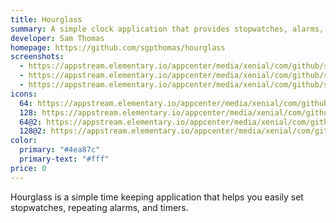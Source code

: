 ```yaml
---
title: Hourglass
summary: A simple clock application that provides stopwatches, alarms, and timers.
developer: Sam Thomas
homepage: https://github.com/sgpthomas/hourglass
screenshots:
  - https://appstream.elementary.io/appcenter/media/xenial/com/github/sgpthomas.hourglass.desktop/1801C2BFBD046D2829943C32D765C7B0/screenshots/image-1_orig.png
  - https://appstream.elementary.io/appcenter/media/xenial/com/github/sgpthomas.hourglass.desktop/1801C2BFBD046D2829943C32D765C7B0/screenshots/image-2_orig.png
  - https://appstream.elementary.io/appcenter/media/xenial/com/github/sgpthomas.hourglass.desktop/1801C2BFBD046D2829943C32D765C7B0/screenshots/image-3_orig.png
icons:
  64: https://appstream.elementary.io/appcenter/media/xenial/com/github/sgpthomas.hourglass.desktop/1801C2BFBD046D2829943C32D765C7B0/icons/64x64/com.github.sgpthomas.hourglass_hourglass.png
  128: https://appstream.elementary.io/appcenter/media/xenial/com/github/sgpthomas.hourglass.desktop/1801C2BFBD046D2829943C32D765C7B0/icons/128x128/com.github.sgpthomas.hourglass_hourglass.png
  64@2: https://appstream.elementary.io/appcenter/media/xenial/com/github/sgpthomas.hourglass.desktop/1801C2BFBD046D2829943C32D765C7B0/icons/64x64@2/com.github.sgpthomas.hourglass_hourglass.png
  128@2: https://appstream.elementary.io/appcenter/media/xenial/com/github/sgpthomas.hourglass.desktop/1801C2BFBD046D2829943C32D765C7B0/icons/128x128@2/com.github.sgpthomas.hourglass_hourglass.png
color:
  primary: "#4ea87c"
  primary-text: "#fff"
price: 0
---
```


<p>Hourglass is a simple time keeping application that helps you easily set stopwatches, repeating alarms, and timers.</p>